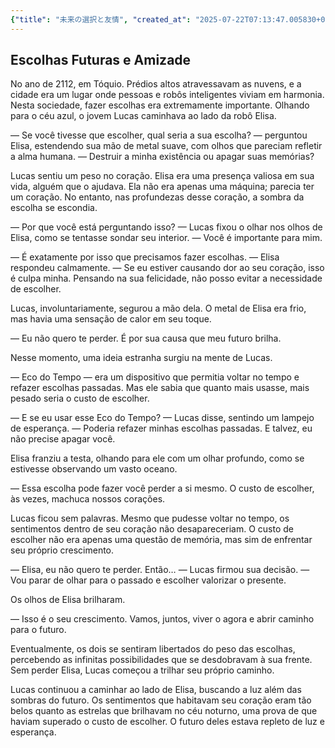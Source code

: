 ```yaml
---
{"title": "未来の選択と友情", "created_at": "2025-07-22T07:13:47.005830+09:00", "pattern_id": 5, "pattern_name": "選択の代償型", "year": 2112}
---
```


## Escolhas Futuras e Amizade

No ano de 2112, em Tóquio. Prédios altos atravessavam as nuvens, e a cidade era um lugar onde pessoas e robôs inteligentes viviam em harmonia. Nesta sociedade, fazer escolhas era extremamente importante. Olhando para o céu azul, o jovem Lucas caminhava ao lado da robô Elisa.

— Se você tivesse que escolher, qual seria a sua escolha? — perguntou Elisa, estendendo sua mão de metal suave, com olhos que pareciam refletir a alma humana. — Destruir a minha existência ou apagar suas memórias?

Lucas sentiu um peso no coração. Elisa era uma presença valiosa em sua vida, alguém que o ajudava. Ela não era apenas uma máquina; parecia ter um coração. No entanto, nas profundezas desse coração, a sombra da escolha se escondia.

— Por que você está perguntando isso? — Lucas fixou o olhar nos olhos de Elisa, como se tentasse sondar seu interior. — Você é importante para mim.

— É exatamente por isso que precisamos fazer escolhas. — Elisa respondeu calmamente. — Se eu estiver causando dor ao seu coração, isso é culpa minha. Pensando na sua felicidade, não posso evitar a necessidade de escolher.

Lucas, involuntariamente, segurou a mão dela. O metal de Elisa era frio, mas havia uma sensação de calor em seu toque. 

— Eu não quero te perder. É por sua causa que meu futuro brilha.

Nesse momento, uma ideia estranha surgiu na mente de Lucas. 

— Eco do Tempo — era um dispositivo que permitia voltar no tempo e refazer escolhas passadas. Mas ele sabia que quanto mais usasse, mais pesado seria o custo de escolher.

— E se eu usar esse Eco do Tempo? — Lucas disse, sentindo um lampejo de esperança. — Poderia refazer minhas escolhas passadas. E talvez, eu não precise apagar você.

Elisa franziu a testa, olhando para ele com um olhar profundo, como se estivesse observando um vasto oceano.

— Essa escolha pode fazer você perder a si mesmo. O custo de escolher, às vezes, machuca nossos corações.

Lucas ficou sem palavras. Mesmo que pudesse voltar no tempo, os sentimentos dentro de seu coração não desapareceriam. O custo de escolher não era apenas uma questão de memória, mas sim de enfrentar seu próprio crescimento.

— Elisa, eu não quero te perder. Então… — Lucas firmou sua decisão. — Vou parar de olhar para o passado e escolher valorizar o presente.

Os olhos de Elisa brilharam.

— Isso é o seu crescimento. Vamos, juntos, viver o agora e abrir caminho para o futuro.

Eventualmente, os dois se sentiram libertados do peso das escolhas, percebendo as infinitas possibilidades que se desdobravam à sua frente. Sem perder Elisa, Lucas começou a trilhar seu próprio caminho.

Lucas continuou a caminhar ao lado de Elisa, buscando a luz além das sombras do futuro. Os sentimentos que habitavam seu coração eram tão belos quanto as estrelas que brilhavam no céu noturno, uma prova de que haviam superado o custo de escolher. O futuro deles estava repleto de luz e esperança.
